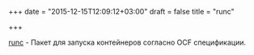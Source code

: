 +++
date = "2015-12-15T12:09:12+03:00"
draft = false
title = "runc"

+++

<p><a href="https://github.com/opencontainers/runc">runc</a>&nbsp;- Пакет для запуска контейнеров согласно&nbsp;OCF спецификации.</p>

